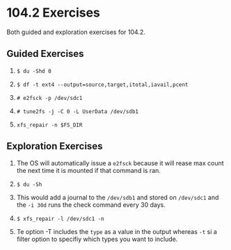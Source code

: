 # 104.2 Exercises

Both guided and exploration exercises for 104.2.

## Guided Exercises
    
1. `$ du -Shd 0`

2. `$ df -t ext4 --output=source,target,itotal,iavail,pcent`

3. `# e2fsck -p /dev/sdc1`

4. `# tune2fs -j -C 0 -L UserData /dev/sdb1`

5. `xfs_repair -n $FS_DIR`

## Exploration Exercises

1. The OS will automatically issue a `e2fsck` because it will rease max count the next time it is mounted if that command is ran.

2. `$ du -Sh`

3. This would add a journal to the `/dev/sdb1` and stored on `/dev/sdc1` and the `-i 30d` runs the check command every 30 days.

4. `$ xfs_repair -l /dev/sdc1 -n`

5. Te option -T includes the `type` as a value in the output whereas `-t` si a filter option to specifiy which types you want to include.
